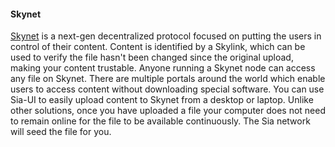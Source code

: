#### Skynet
[Skynet](https://siasky.net/) is a next-gen decentralized protocol focused on putting the users in control of their content. Content is identified by a Skylink, which can be used to verify the file hasn't been changed since the original upload, making your content trustable.
Anyone running a Skynet node can access any file on Skynet. There are multiple portals around the world which enable users to access content without downloading special software.
You can use Sia-UI to easily upload content to Skynet from a desktop or laptop. Unlike other solutions, once you have uploaded a file your computer does not need to remain online for the file to be available continuously. The Sia network will seed the file for you.
